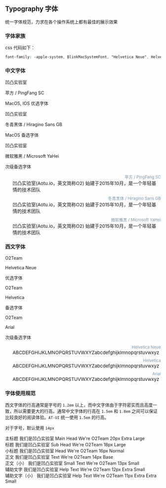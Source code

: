 ## Typography 字体

统一字体规范，力求在各个操作系统上都有最佳的展示效果

### 字体家族

css 代码如下：

```css
font-family: -apple-system, BlinkMacSystemFont, "Helvetica Neue", Helvetica, "PingFang SC", "Hiragino Sans GB", "Microsoft YaHei", "微软雅黑", Arial, sans-serif;
```

### 中文字体

<div class="row">
  <div class="at-component__container">
    <div class="at-component-typo typo-pingfang">
      <div class="at-component-typo__show">凹凸实验室</div>
      <div class="at-component-typo__detail">
        <p>苹方 / PingFang SC</p>
        <p class="note">MacOS, IOS 优选字体</p>
      </div>
    </div>
  </div>

  <div class="at-component__container">
    <div class="at-component-typo typo-dongqing">
      <div class="at-component-typo__show">凹凸实验室</div>
      <div class="at-component-typo__detail">
        <p>冬青黑体 / Hiragino Sans GB</p>
        <p class="note">MacOS 备选字体</p>
      </div>
    </div>
  </div>

  <div class="at-component__container">
    <div class="at-component-typo typo-yahei">
      <div class="at-component-typo__show">凹凸实验室</div>
      <div class="at-component-typo__detail">
        <p>微软雅黑 / Microsoft YaHei</p>
        <p class="note">次级备选字体</p>
      </div>
    </div>
  </div>
</div>

<div class="type-demo-container">
  <div class="row flex-middle typo-pingfang">
    <div class="col-md-5 type">苹方 / PingFang SC</div>
    <div class=" content">凹凸实验室(Aotu.io，英文简称O2) 始建于2015年10月，是一个年轻基情的技术团队</div>
  </div>
  <div class="row flex-middle typo-dongqing">
    <div class="col-md-5 type">冬青黑体 / Hiragino Sans GB</div>
    <div class=" content">凹凸实验室(Aotu.io，英文简称O2) 始建于2015年10月，是一个年轻基情的技术团队</div>
  </div>
  <div class="row flex-middle typo-yahei">
    <div class="col-md-5 type">微软雅黑 / Microsoft YaHei</div>
    <div class=" content">凹凸实验室(Aotu.io，英文简称O2) 始建于2015年10月，是一个年轻基情的技术团队</div>
  </div>
</div>

### 西文字体

<div class="row">
  <div class="at-component__container">
    <div class="at-component-typo typo-helvetica-neue">
      <div class="at-component-typo__show">O2Team</div>
      <div class="at-component-typo__detail">
        <p>Helvetica Neue</p>
        <p class="note">优选字体</p>
      </div>
    </div>
  </div>

  <div class="at-component__container">
    <div class="at-component-typo typo-helvetica">
      <div class="at-component-typo__show">O2Team</div>
      <div class="at-component-typo__detail">
        <p>Helvetica</p>
        <p class="note">备选字体</p>
      </div>
    </div>
  </div>

  <div class="at-component__container">
    <div class="at-component-typo typo-arial">
      <div class="at-component-typo__show">O2Team</div>
      <div class="at-component-typo__detail">
        <p>Arial</p>
        <p class="note">次级备选字体</p>
      </div>
    </div>
  </div>
</div>

<div class="type-demo-container">
  <div class="row flex-middle typo-helvetica-neue">
    <div class="col-md-3 type">Helvetica Neue</div>
    <div class="col-md-12 content">ABCDEFGHIJKLMNOPQRSTUVWXYZabcdefghijklmnopqrstuvwxyz</div>
  </div>
  <div class="row flex-middle typo-helvetica">
    <div class="col-md-3 type">Helvetica</div>
    <div class="col-md-12 content">ABCDEFGHIJKLMNOPQRSTUVWXYZabcdefghijklmnopqrstuvwxyz</div>
  </div>
  <div class="row flex-middle typo-arial">
    <div class="col-md-3 type">Arial</div>
    <div class="col-md-12 content">ABCDEFGHIJKLMNOPQRSTUVWXYZabcdefghijklmnopqrstuvwxyz</div>
  </div>
</div>

### 字体使用规范

西文字体的行高通常是字号的 `1.2em` 以上，而中文字体由于字符密实而且高度一致，所以需要更大的行高。通常中文字体的行高在 `1.5em` 和 `1.8em` 之间可以保证比较良好的阅读体验。`AT-UI` 统一使用 `1.5em` 的行高。

对于字号，默认使用 `14px`

<div class="at-component__container">
  <div class="at-component-typo-list">
    <div class="at-component-typo-list__item text-larger row flex-middle">
      <span class="label col-md-4">主标题</span>
      <span class="col-md-6">我们是凹凸实验室</span>
      <span class="label col-md-4">Main Head</span>
      <span class="col-md-6">We're O2Team</span>
      <span class="note col-md-4">20px Extra Large</span>
    </div>
    <div class="at-component-typo-list__item text-large row flex-middle">
      <span class="label col-md-4">标题</span>
      <span class="col-md-6">我们是凹凸实验室</span>
      <span class="label col-md-4">Sub Head</span>
      <span class="col-md-6">We're O2Team</span>
      <span class="note col-md-4">18px Large</span>
    </div>
    <div class="at-component-typo-list__item text-normal row flex-middle">
      <span class="label col-md-4">小标题</span>
      <span class="col-md-6">我们是凹凸实验室</span>
      <span class="label col-md-4">Head</span>
      <span class="col-md-6">We're O2Team</span>
      <span class="note col-md-4">16px Normal</span>
    </div>
    <div class="at-component-typo-list__item text-base row flex-middle">
      <span class="label col-md-4">正文</span>
      <span class="col-md-6">我们是凹凸实验室</span>
      <span class="label col-md-4">Text</span>
      <span class="col-md-6">We're O2Team</span>
      <span class="note col-md-4">14px Base</span>
    </div>
    <div class="at-component-typo-list__item text-small row flex-middle">
      <span class="label col-md-4">正文（小）</span>
      <span class="col-md-6">我们是凹凸实验室</span>
      <span class="label col-md-4">Small Text</span>
      <span class="col-md-6">We're O2Team</span>
      <span class="note col-md-4">13px Small</span>
    </div>
    <div class="at-component-typo-list__item text-smaller row flex-middle">
      <span class="label col-md-4">辅助文字</span>
      <span class="col-md-6">我们是凹凸实验室</span>
      <span class="label col-md-4">Help Text</span>
      <span class="col-md-6">We're O2Team</span>
      <span class="note col-md-4">12px Extra Small</span>
    </div>
    <div class="at-component-typo-list__item text-smallest row flex-middle">
      <span class="label col-md-4">辅助文字（小）</span>
      <span class="col-md-6">我们是凹凸实验室</span>
      <span class="label col-md-4">Help Text</span>
      <span class="col-md-6">We're O2Team</span>
      <span class="note col-md-4">11px Extra Extra Small</span>
    </div>
  </div>
</div>

<style lang="sass" scoped>
  .type-demo-container {
    .row {
      margin-top: 8px;
      margin-bottom: 8px;
    }
    .type {
      color: #7E95A7;
      font-size: 13px;
      text-align: right;
    }
    .content {
      font-size: 15px;
      padding-left: 24px;
    }
  }
</style>

